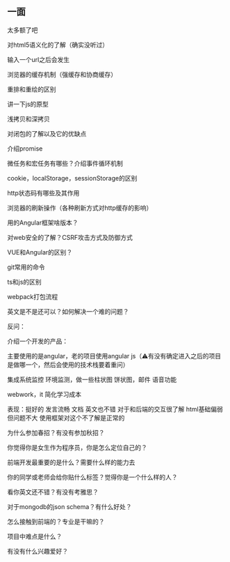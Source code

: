 ## 一面

太多额了吧

对html5语义化的了解（确实没听过）



输入一个url之后会发生

浏览器的缓存机制（强缓存和协商缓存）

重排和重绘的区别

讲一下js的原型

浅拷贝和深拷贝

对闭包的了解以及它的优缺点

介绍promise

微任务和宏任务有哪些？介绍事件循环机制

cookie，localStorage，sessionStorage的区别

http状态码有哪些及其作用

浏览器的刷新操作（各种刷新方式对http缓存的影响）

用的Angular框架啥版本？

对web安全的了解？CSRF攻击方式及防御方式

VUE和Angular的区别？

git常用的命令

ts和js的区别

webpack打包流程

英文是不是还可以？如何解决一个难的问题？



反问：

介绍一个开发的产品：

主要使用的是angular，老的项目使用angular js（⚠️有没有确定进入之后的项目是做哪一个，然后会使用的技术栈要着重问）

集成系统监控 环境监测，做一些柱状图 饼状图，邮件 语音功能

webwork，it 简化学习成本

表现：挺好的 发言流畅 文档 英文也不错 对于和后端的交互很了解 html基础偏弱 但问题不大 使用框架对这个不了解是正常的



为什么参加春招？有没有参加秋招？

你觉得你是女生作为程序员，你是怎么定位自己的？

前端开发最重要的是什么？需要什么样的能力去

你的同学或老师会给你贴什么标签？觉得你是一个什么样的人？

看你英文还不错？有没有考雅思？

对于mongodb的json schema？有什么好处？

怎么接触到前端的？专业是干嘛的？

项目中难点是什么？

有没有什么兴趣爱好？